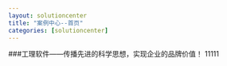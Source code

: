 ```yaml
---
layout: solutioncenter
title: "案例中心--首页"
categories: [solutioncenter]
---
```

###工理软件——传播先进的科学思想，实现企业的品牌价值！
11111